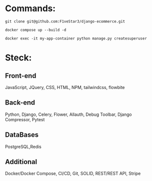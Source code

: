 # Commands:

```git clone git@github.com:F1veStar3/django-ecommerce.git```

```docker compose up --build -d```

```docker exec -it my-app-container python manage.py createsuperuser```

# Steck: 

## Front-end
JavaScript, JQuery, CSS, HTML, NPM, tailwindcss, flowbite

## Back-end
Python, Django, Celery, Flower, Allauth, Debug Toolbar, Django Compressor, Pytest

## DataBases
PostgreSQL,Redis

## Additional
Docker/Docker Compose, CI/CD, Git, SOLID, REST/REST API, Stripe
